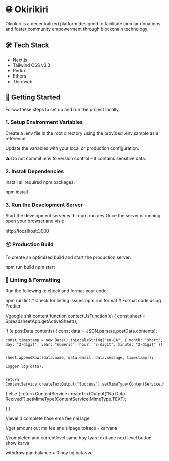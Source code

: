 # 🌐 Okirikiri

Okirikiri is a decentralized platform designed to facilitate circular donations and foster community empowerment through blockchain technology.

## 🛠️ Tech Stack

- Next.js
- Tailwind CSS v3.3
- Redux
- Ethers
- Thirdweb


## 🚀 Getting Started

Follow these steps to set up and run the project locally.

### 1. Setup Environment Variables
Create a .env file in the root directory using the provided .env.sample as a reference

Update the variables with your local or production configuration.

⚠️ Do not commit .env to version control – it contains sensitive data.

### 2. Install Dependencies
Install all required npm packages:

npm install
### 3. Run the Development Server
Start the development server with:
npm run dev
Once the server is running, open your browser and visit:

http://localhost:3000


### 📦 Production Build
To create an optimized build and start the production server:

npm run build
npm start


### 🧪 Linting & Formatting
Run the following to check and format your code:


npm run lint     # Check for linting issues
npm run format   # Format code using Prettier


//google shit content
function contectUsFunction(e) {
  const sheet = SpreadsheetApp.getActiveSheet();


  if (e.postData.contents) {
    const data = JSON.parse(e.postData.contents);


    const timestamp = new Date().toLocaleString("en-CA", { month: "short", day: "2-digit", year: "numeric", hour: "2-digit", minute: "2-digit" })


    sheet.appendRow([data.name, data.email, data.message, timestamp]);

    Logger.log(data);


    return ContentService.createTextOutput("Success").setMimeType(ContentService.MimeType.TEXT);
  } else {
    return ContentService.createTextOutput("No Data Recived").setMimeType(ContentService.MimeType.TEXT);

  }
}



//level 4 complete hase ema fee nai lage


//get amount out ma fee ane slipage tolrace - karvana



//completed and currentlevel same hoy tyare exit ane next level button show karva

withdrow pan balance > 0 hoy toj batavvu